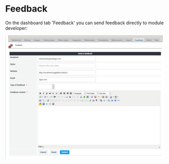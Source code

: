 # Feedback

On the dashboard tab 'Feedback' you can send feedback directly to module developer:

![Feedback form](../../.gitbook/assets/en/admin_feedback1.png)

